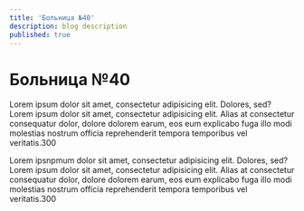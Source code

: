 ```yaml
---
title: 'Больница №40'
description: blog description
published: true
---
```


# Больница №40

Lorem ipsum dolor sit amet, consectetur adipisicing elit. Dolores, sed? Lorem ipsum dolor sit amet, consectetur adipisicing elit. Alias at consectetur consequatur dolor, dolore dolorem earum, eos eum explicabo fuga illo modi molestias nostrum officia reprehenderit tempora temporibus vel veritatis.300  

Lorem ipsnpmum dolor sit amet, consectetur adipisicing elit. Dolores, sed? Lorem ipsum dolor sit amet, consectetur adipisicing elit. Alias at consectetur consequatur dolor, dolore dolorem earum, eos eum explicabo fuga illo modi molestias nostrum officia reprehenderit tempora temporibus vel veritatis.300  
